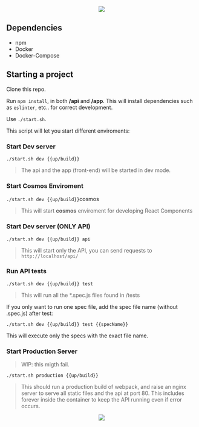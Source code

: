 <p align="center">
    <img src="https://i.imgur.com/I51Iagy.gif" />
</p>

## Dependencies

- npm
- Docker
- Docker-Compose

## Starting a project

Clone this repo.

Run `npm install`, in both __/api__ and __/app__. This will install dependencies such as `eslinter`, etc.. for correct development.

Use `./start.sh`.

This script will let you start different enviroments:

### Start Dev server

`./start.sh dev {{up/build}}`

> The api and the app (front-end) will be started in dev mode.

### Start Cosmos Enviroment

`./start.sh dev {{up/build}}`cosmos

> This will start __cosmos__ enviroment for developing React Components

### Start Dev server (ONLY API)

`./start.sh dev {{up/build}} api`

> This will start only the API, you can send requests to `http://localhost/api/`

### Run API tests

`./start.sh dev {{up/build}} test`

> This will run all the *.spec.js files found in /tests

If you only want to run one spec file, add the spec file name (without .spec.js) after test:

`./start.sh dev {{up/build}} test {{specName}}`

This will execute only the specs with the exact file name.

### Start Production Server

> WIP: this migth fail.

`./start.sh production {{up/build}}`

> This should run a production build of webpack, and raise an nginx server to serve all static files and the api at port 80. This includes forever inside the container to keep the API running even if error occurs.

<p align="center">
    <img src="https://i.imgur.com/CFreJep.jpg" />
</p>
